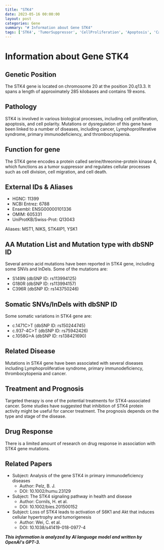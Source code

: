 ```yaml
---
title: "STK4"
date: 2023-05-16 00:00:00
layout: post
categories: Gene
summary: "# Information about Gene STK4"
tags: ['STK4', 'TumorSuppressor', 'CellProliferation', 'Apoptosis', 'Cancer', 'Immunodeficiency', 'DrugResponse', 'Prognosis']
---
```


# Information about Gene STK4

## Genetic Position
The STK4 gene is located on chromosome 20 at the position 20.q13.3. It spans a length of approximately 285 kilobases and contains 19 exons.

## Pathology
STK4 is involved in various biological processes, including cell proliferation, apoptosis, and cell polarity. Mutations or dysregulation of this gene have been linked to a number of diseases, including cancer, Lymphoproliferative syndrome, primary immunodeficiency, and thrombocytopenia.

## Function for gene
The STK4 gene encodes a protein called serine/threonine-protein kinase 4, which functions as a tumor suppressor and regulates cellular processes such as cell division, cell migration, and cell death.

## External IDs & Aliases
- HGNC: 11399
- NCBI Entrez: 6788
- Ensembl: ENSG00000101336
- OMIM: 605331
- UniProtKB/Swiss-Prot: Q13043

Aliases: MST1, NIKS, STK4IP1, YSK1

## AA Mutation List and Mutation type with dbSNP ID
Several amino acid mutations have been reported in STK4 gene, including some SNVs and InDels. Some of the mutations are:
- S149N (dbSNP ID: rs113994125)
- G180R (dbSNP ID: rs113994157)
- C396R (dbSNP ID: rs143750246)

## Somatic SNVs/InDels with dbSNP ID
Some somatic variations in STK4 gene are:
- c.1471C>T (dbSNP ID: rs150244745)
- c.937-4C>T (dbSNP ID: rs75942426)
- c.1058G>A (dbSNP ID: rs138421690)

## Related Disease
Mutations in STK4 gene have been associated with several diseases including Lymphoproliferative syndrome, primary immunodeficiency, thrombocytopenia and cancer.

## Treatment and Prognosis
Targeted therapy is one of the potential treatments for STK4-associated cancer. Some studies have suggested that inhibition of STK4 protein activity might be useful for cancer treatment. The prognosis depends on the type and stage of the disease.

## Drug Response
There is a limited amount of research on drug response in association with STK4 gene mutations.

## Related Papers
- Subject: Analysis of the gene STK4 in primary immunodeficiency diseases
  - Author: Pelz, B. J.
  - DOI: 10.1002/humu.23129
- Subject: The STK4 signaling pathway in health and disease
  - Author: Cornils, H. et al.
  - DOI: 10.1002/bies.201500152
- Subject: Loss of STK4 leads to activation of S6K1 and Akt that induces cellular hypertrophy and tumorigenesis
  - Author: Wei, C. et al.
  - DOI: 10.1038/s41419-018-0977-4

**_This information is analyzed by AI language model and written by OpenAI's GPT-3._**